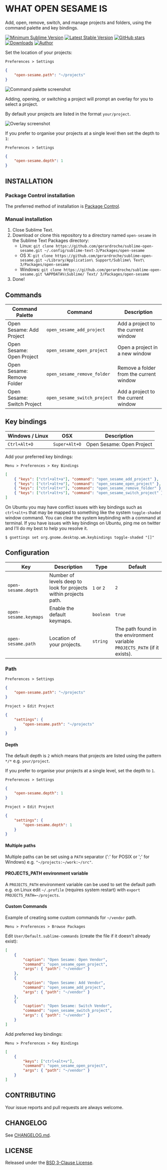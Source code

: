 # WHAT OPEN SESAME IS

Add, open, remove, switch, and manage projects and folders, using the command palette and key bindings.

[![Minimum Sublime Version](https://img.shields.io/badge/sublime-%3E%3D%203.0-brightgreen.svg?style=flat-square)](https://sublimetext.com) [![Latest Stable Version](https://img.shields.io/github/tag/gerardroche/sublime-open-sesame.svg?style=flat-square&label=stable)](https://github.com/gerardroche/sublime-open-sesame/tags) [![GitHub stars](https://img.shields.io/github/stars/gerardroche/sublime-open-sesame.svg?style=flat-square)](https://github.com/gerardroche/sublime-open-sesame/stargazers) [![Downloads](https://img.shields.io/packagecontrol/dt/open-sesame.svg?style=flat-square)](https://packagecontrol.io/packages/open-sesame) [![Author](https://img.shields.io/badge/twitter-gerardroche-blue.svg?style=flat-square)](https://twitter.com/gerardroche)


Set the location of your projects:

`Preferences > Settings`

```json
{
    "open-sesame.path": "~/projects"
}
```

![Command palette screenshot](screenshot-a.png)

Adding, opening, or switching a project will prompt an overlay for you to select a project.

By default your projects are listed in the format `your/project`.

![Overlay screenshot](screenshot-b.png)

If you prefer to organise your projects at a single level then set the depth to `1`:

`Preferences > Settings`

```json
{
    "open-sesame.depth": 1
}
```

## INSTALLATION

### Package Control installation

The preferred method of installation is [Package Control](https://packagecontrol.io/browse/authors/gerardroche).

### Manual installation

1. Close Sublime Text.
2. Download or clone this repository to a directory named `open-sesame` in the Sublime Text Packages directory:
    * Linux: `git clone https://github.com/gerardroche/sublime-open-sesame.git ~/.config/sublime-text-3/Packages/open-sesame`
    * OS X: `git clone https://github.com/gerardroche/sublime-open-sesame.git ~/Library/Application\ Support/Sublime\ Text\ 3/Packages/open-sesame`
    * Windows: `git clone https://github.com/gerardroche/sublime-open-sesame.git %APPDATA%\Sublime/ Text/ 3/Packages/open-sesame`
3. Done!

## Commands

Command Palette | Command | Description
--------------- | ------- | -----------
Open Sesame: Add Project | `open_sesame_add_project` | Add a project to the current window
Open Sesame: Open Project | `open_sesame_open_project` | Open a project in a new window
Open Sesame: Remove Folder | `open_sesame_remove_folder` | Remove a folder from the current window
Open Sesame: Switch Project | `open_sesame_switch_project` | Add a project to the current window

## Key bindings

Windows / Linux | OSX | Description
--------------- | --- | -----------
`Ctrl+Alt+O` | `Super+Alt+O` | Open Sesame: Open Project

Add your preferred key bindings:

`Menu > Preferences > Key Bindings`

```json
[
    { "keys": ["ctrl+alt+a"], "command": "open_sesame_add_project" },
    { "keys": ["ctrl+alt+o"], "command": "open_sesame_open_project" },
    { "keys": ["ctrl+alt+r"], "command": "open_sesame_remove_folder" },
    { "keys": ["ctrl+alt+s"], "command": "open_sesame_switch_project" },
]
```

On Ubuntu you may have conflict issues with key bindings such as `ctrl+alt+s` that may be mapped to something like the system `toggle-shaded` window command. You can clear the system keybinding with a command at terminal. If you have issues with key bindings on Ubuntu, ping me on twitter and I'll do my best to help you resolve it.

    $ gsettings set org.gnome.desktop.wm.keybindings toggle-shaded "[]"

## Configuration

Key | Description | Type | Default
----|-------------|------|--------
`open-sesame.depth` | Number of levels deep to look for projects within projects path. | `1` or `2` | `2`
`open-sesame.keymaps` | Enable the default keymaps. | `boolean` | `true`
`open-sesame.path` | Location of your projects. | `string` | The path found in the environment variable `PROJECTS_PATH` (if it exists).

### Path

`Preferences > Settings`

```json
{
    "open-sesame.path": "~/projects"
}
```

`Project > Edit Project`

```json
{
    "settings": {
        "open-sesame.path": "~/projects"
    }
}
```

#### Depth

The default depth is `2` which means that projects are listed using the pattern `*/*` e.g. `your/project`.

If you prefer to organise your projects at a single level, set the depth to `1`.

`Preferences > Settings`

```json
{
    "open-sesame.depth": 1
}
```

`Project > Edit Project`

```json
{
    "settings": {
        "open-sesame.depth": 1
    }
}
```

#### Multiple paths

Multiple paths can be set using a `PATH` separator (':' for POSIX or ';' for Windows) e.g. `"~/projects:~/work:~/src"`.

#### PROJECTS_PATH environment variable

A `PROJECTS_PATH` environment variable can be used to set the default path e.g. on Linux edit `~/.profile` (requires system restart) with `export PROJECTS_PATH=~/projects`.

#### Custom Commands

Example of creating some custom commands for `~/vendor` path.

`Menu > Preferences > Browse Packages`

Edit `User/Default.sublime-commands` (create the file if it doesn't already exist):

```json
[
    {
        "caption": "Open Sesame: Open Vendor",
        "command": "open_sesame_open_project",
        "args": { "path": "~/vendor" }
    },
    {
        "caption": "Open Sesame: Add Vendor",
        "command": "open_sesame_add_project",
        "args": { "path": "~/vendor" }
    },
    {
        "caption": "Open Sesame: Switch Vendor",
        "command": "open_sesame_switch_project",
        "args": { "path": "~/vendor" }
    }
]
```

Add preferred key bindings:

`Menu > Preferences > Key Bindings`

```json
[
    {
        "keys": ["ctrl+alt+v"],
        "command": "open_sesame_open_project",
        "args": { "path": "~/vendor" }
    }
]
```

## CONTRIBUTING

Your issue reports and pull requests are always welcome.

## CHANGELOG

See [CHANGELOG.md](CHANGELOG.md).

## LICENSE

Released under the [BSD 3-Clause License](LICENSE).
